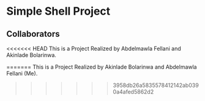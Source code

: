 # Simple Shell Project

## Collaborators
<<<<<<< HEAD
This is a Project Realized by Abdelmawla Fellani and Akinlade Bolarinwa.

=======
This is a Project Realized by Akinlade Bolarinwa and Abdelmawla Fellani (Me).
>>>>>>> 3958db26a5835578412142ab0390a4afed5862d2
